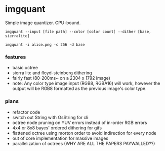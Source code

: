 
# imgquant
Simple image quantizer. CPU-bound.

`imgquant --input [file path] --color [color count] --dither [base, sierralite]`

`imgquant -i alice.png -c 256 -d base`

### features
- basic octree
- sierra lite and floyd-steinberg dithering
- fairly fast (80-200ms~ on a 2304 x 1792 image)
- note: Any color type image input (RGB8, RGBA16) will work, however the output will be RGB8 formatted as the previous image's color type.

### plans
- refactor code
- switch out String with OsString for cli
- octree node pruning on YUV errors instead of in-order RGB errors
- 4x4 or 8x8 bayes' ordered dithering for gifs
- flattened octree using morton order to avoid indirection for every node
- out of core implementation for massive images
- parallelization of octrees (WHY ARE ALL THE PAPERS PAYWALLED??)
